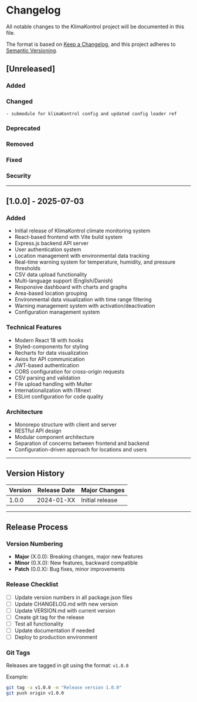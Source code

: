 # Changelog

All notable changes to the KlimaKontrol project will be documented in this file.

The format is based on [Keep a Changelog](https://keepachangelog.com/en/1.0.0/),
and this project adheres to [Semantic Versioning](https://semver.org/spec/v2.0.0.html).

## [Unreleased]

### Added

### Changed
    - submodule for klimaKontrol config and updated config loader ref

### Deprecated

### Removed

### Fixed

### Security

---

## [1.0.0] - 2025-07-03

### Added
- Initial release of KlimaKontrol climate monitoring system
- React-based frontend with Vite build system
- Express.js backend API server
- User authentication system
- Location management with environmental data tracking
- Real-time warning system for temperature, humidity, and pressure thresholds
- CSV data upload functionality
- Multi-language support (English/Danish)
- Responsive dashboard with charts and graphs
- Area-based location grouping
- Environmental data visualization with time range filtering
- Warning management system with activation/deactivation
- Configuration management system

### Technical Features
- Modern React 18 with hooks
- Styled-components for styling
- Recharts for data visualization
- Axios for API communication
- JWT-based authentication
- CORS configuration for cross-origin requests
- CSV parsing and validation
- File upload handling with Multer
- Internationalization with i18next
- ESLint configuration for code quality

### Architecture
- Monorepo structure with client and server
- RESTful API design
- Modular component architecture
- Separation of concerns between frontend and backend
- Configuration-driven approach for locations and users

---

## Version History

| Version | Release Date | Major Changes |
|---------|--------------|---------------|
| 1.0.0   | 2024-01-XX   | Initial release |

---

## Release Process

### Version Numbering
- **Major** (X.0.0): Breaking changes, major new features
- **Minor** (0.X.0): New features, backward compatible
- **Patch** (0.0.X): Bug fixes, minor improvements

### Release Checklist
- [ ] Update version numbers in all package.json files
- [ ] Update CHANGELOG.md with new version
- [ ] Update VERSION.md with current version
- [ ] Create git tag for the release
- [ ] Test all functionality
- [ ] Update documentation if needed
- [ ] Deploy to production environment

### Git Tags
Releases are tagged in git using the format: `v1.0.0`

Example:
```bash
git tag -a v1.0.0 -m "Release version 1.0.0"
git push origin v1.0.0
``` 